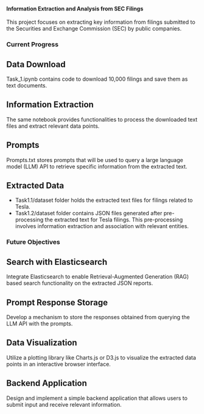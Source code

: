 #### Information Extraction and Analysis from SEC Filings
This project focuses on extracting key information from filings submitted to the Securities and Exchange Commission (SEC) by public companies.

### Current Progress
## Data Download
Task_1.ipynb contains code to download 10,000 filings and save them as text documents.
## Information Extraction
The same notebook provides functionalities to process the downloaded text files and extract relevant data points.
## Prompts
Prompts.txt stores prompts that will be used to query a large language model (LLM) API to retrieve specific information from the extracted text.
## Extracted Data
- Task1.1/dataset folder holds the extracted text files for filings related to Tesla.
- Task1.2/dataset folder contains JSON files generated after pre-processing the extracted text for Tesla filings. This pre-processing involves information extraction and association with relevant entities.
### Future Objectives
## Search with Elasticsearch
Integrate Elasticsearch to enable Retrieval-Augmented Generation (RAG) based search functionality on the extracted JSON reports.
## Prompt Response Storage
Develop a mechanism to store the responses obtained from querying the LLM API with the prompts.
## Data Visualization
Utilize a plotting library like Charts.js or D3.js to visualize the extracted data points in an interactive browser interface.
## Backend Application
Design and implement a simple backend application that allows users to submit input and receive relevant information.
